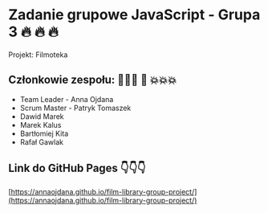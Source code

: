 # Zadanie grupowe JavaScript - Grupa 3 🔥 🔥 🔥

Projekt: Filmoteka

## Członkowie zespołu: 💪💪💪 🧨 💥💥💥

- Team Leader - Anna Ojdana
- Scrum Master - Patryk Tomaszek
- Dawid Marek
- Marek Kalus
- Bartłomiej Kita
- Rafał Gawlak

## Link do GitHub Pages 👇👇👇

[https://annaojdana.github.io/film-library-group-project/](https://annaojdana.github.io/film-library-group-project/)
